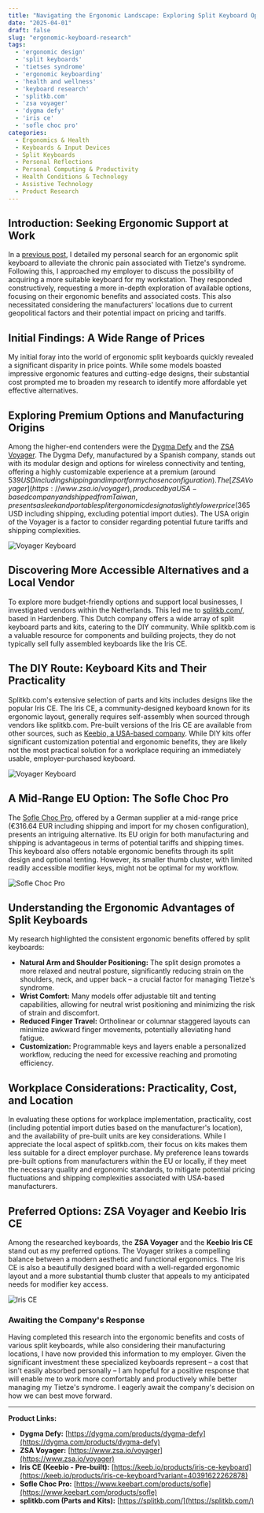```yaml
---
title: "Navigating the Ergonomic Landscape: Exploring Split Keyboard Options in My Quest for Comfort"
date: "2025-04-01"
draft: false
slug: "ergonomic-keyboard-research"
tags:
  - 'ergonomic design'
  - 'split keyboards'
  - 'tietses syndrome'
  - 'ergonomic keyboarding'
  - 'health and wellness'
  - 'keyboard research'
  - 'splitkb.com'
  - 'zsa voyager'
  - 'dygma defy'
  - 'iris ce'
  - 'sofle choc pro'
categories:
  - Ergonomics & Health
  - Keyboards & Input Devices
  - Split Keyboards
  - Personal Reflections
  - Personal Computing & Productivity
  - Health Conditions & Technology
  - Assistive Technology
  - Product Research
---
```

## Introduction: Seeking Ergonomic Support at Work

In a [previous post](/posts/2025/03/my-quest-for-ergonomic-bliss-a-journey-to-find-a-split-keyboard-that-works-with-tietses-syndrome/), I detailed my personal search for an ergonomic split keyboard to alleviate the chronic pain associated with Tietze's syndrome. Following this, I approached my employer to discuss the possibility of acquiring a more suitable keyboard for my workstation. They responded constructively, requesting a more in-depth exploration of available options, focusing on their ergonomic benefits and associated costs. This also necessitated considering the manufacturers' locations due to current geopolitical factors and their potential impact on pricing and tariffs.

## Initial Findings: A Wide Range of Prices

My initial foray into the world of ergonomic split keyboards quickly revealed a significant disparity in price points. While some models boasted impressive ergonomic features and cutting-edge designs, their substantial cost prompted me to broaden my research to identify more affordable yet effective alternatives.

## Exploring Premium Options and Manufacturing Origins

Among the higher-end contenders were the [Dygma Defy](https://dygma.com/products/dygma-defy) and the [ZSA Voyager](https://www.zsa.io/voyager). The Dygma Defy, manufactured by a Spanish company, stands out with its modular design and options for wireless connectivity and tenting, offering a highly customizable experience at a premium (around $539 USD including shipping and import for my chosen configuration). The [ZSA Voyager](https://www.zsa.io/voyager), produced by a USA-based company and shipped from Taiwan, presents a sleek and portable split ergonomic design at a slightly lower price ($365 USD including shipping, excluding potential import duties). The USA origin of the Voyager is a factor to consider regarding potential future tariffs and shipping complexities.

![Voyager Keyboard](/images/dygma.jpg "The Dygma Defy")

## Discovering More Accessible Alternatives and a Local Vendor

To explore more budget-friendly options and support local businesses, I investigated vendors within the Netherlands. This led me to [splitkb.com/](https://splitkb.com/), based in Hardenberg. This Dutch company offers a wide array of split keyboard parts and kits, catering to the DIY community. While splitkb.com is a valuable resource for components and building projects, they do not typically sell fully assembled keyboards like the Iris CE.

## The DIY Route: Keyboard Kits and Their Practicality

Splitkb.com's extensive selection of parts and kits includes designs like the popular Iris CE. The Iris CE, a community-designed keyboard known for its ergonomic layout, generally requires self-assembly when sourced through vendors like splitkb.com. Pre-built versions of the Iris CE are available from other sources, such as [Keebio, a USA-based company](https://keeb.io/products/iris-ce-keyboard?variant=40391622262878). While DIY kits offer significant customization potential and ergonomic benefits, they are likely not the most practical solution for a workplace requiring an immediately usable, employer-purchased keyboard.

![Voyager Keyboard](/images/voyager-opening.jpeg "The ZSA Voyager")

## A Mid-Range EU Option: The Sofle Choc Pro

The [Sofle Choc Pro](https://www.keebart.com/products/sofle), offered by a German supplier at a mid-range price (€316.64 EUR including shipping and import for my chosen configuration), presents an intriguing alternative. Its EU origin for both manufacturing and shipping is advantageous in terms of potential tariffs and shipping times. This keyboard also offers notable ergonomic benefits through its split design and optional tenting. However, its smaller thumb cluster, with limited readily accessible modifier keys, might not be optimal for my workflow.

![Sofle Choc Pro](/images/sofflechocpro.webp "The Sofle Choc Pro")

## Understanding the Ergonomic Advantages of Split Keyboards

My research highlighted the consistent ergonomic benefits offered by split keyboards:

* **Natural Arm and Shoulder Positioning:** The split design promotes a more relaxed and neutral posture, significantly reducing strain on the shoulders, neck, and upper back – a crucial factor for managing Tietze's syndrome.
* **Wrist Comfort:** Many models offer adjustable tilt and tenting capabilities, allowing for neutral wrist positioning and minimizing the risk of strain and discomfort.
* **Reduced Finger Travel:** Ortholinear or columnar staggered layouts can minimize awkward finger movements, potentially alleviating hand fatigue.
* **Customization:** Programmable keys and layers enable a personalized workflow, reducing the need for excessive reaching and promoting efficiency.

## Workplace Considerations: Practicality, Cost, and Location

In evaluating these options for workplace implementation, practicality, cost (including potential import duties based on the manufacturer's location), and the availability of pre-built units are key considerations. While I appreciate the local aspect of splitkb.com, their focus on kits makes them less suitable for a direct employer purchase. My preference leans towards pre-built options from manufacturers within the EU or locally, if they meet the necessary quality and ergonomic standards, to mitigate potential pricing fluctuations and shipping complexities associated with USA-based manufacturers.

## Preferred Options: ZSA Voyager and Keebio Iris CE

Among the researched keyboards, the **ZSA Voyager** and the **Keebio Iris CE** stand out as my preferred options. The Voyager strikes a compelling balance between a modern aesthetic and functional ergonomics. The Iris CE is also a beautifully designed board with a well-regarded ergonomic layout and a more substantial thumb cluster that appeals to my anticipated needs for modifier key access.

![Iris CE](/images/iris-ce.webp "The Iris CE")

### Awaiting the Company's Response

Having completed this research into the ergonomic benefits and costs of various split keyboards, while also considering their manufacturing locations, I have now provided this information to my employer. Given the significant investment these specialized keyboards represent – a cost that isn't easily absorbed personally – I am hopeful for a positive response that will enable me to work more comfortably and productively while better managing my Tietze's syndrome. I eagerly await the company's decision on how we can best move forward.

***

**Product Links:**

* **Dygma Defy:** [https://dygma.com/products/dygma-defy](https://dygma.com/products/dygma-defy)
* **ZSA Voyager:** [https://www.zsa.io/voyager](https://www.zsa.io/voyager)
* **Iris CE (Keebio - Pre-built):** [https://keeb.io/products/iris-ce-keyboard](https://keeb.io/products/iris-ce-keyboard?variant=40391622262878)
* **Sofle Choc Pro:** [https://www.keebart.com/products/sofle](https://www.keebart.com/products/sofle)
* **splitkb.com (Parts and Kits):** [https://splitkb.com/](https://splitkb.com/)